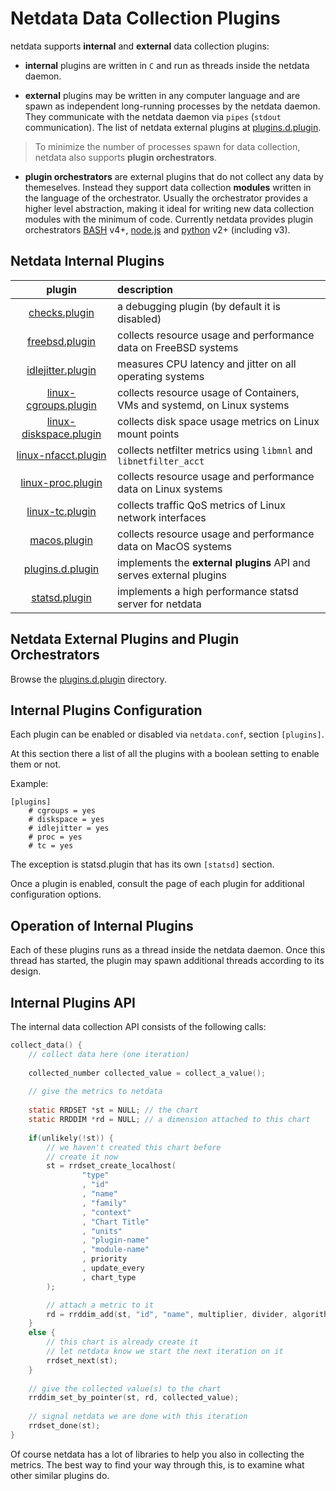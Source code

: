 # Netdata Data Collection Plugins

netdata supports **internal** and **external** data collection plugins:

- **internal** plugins are written in `C` and run as threads inside the netdata daemon.

- **external** plugins may be written in any computer language and are spawn as independent long-running processes by the netdata daemon.
   They communicate with the netdata daemon via `pipes` (`stdout` communication). The list of netdata external plugins at [plugins.d.plugin](plugins.d.plugin/).

> To minimize the number of processes spawn for data collection, netdata also supports **plugin orchestrators**.

- **plugin orchestrators** are external plugins that do not collect any data by themeselves.
   Instead they support data collection **modules** written in the language of the orchestrator.
   Usually the orchestrator provides a higher level abstraction, making it ideal for writing new
   data collection modules with the minimum of code. Currently netdata provides plugin orchestrators
   [BASH](plugins.d.plugin/charts.d.plugin) v4+, [node.js](plugins.d.plugin/node.d.plugin) and
   [python](plugins.d.plugin/python.d.plugin) v2+ (including v3).

## Netdata Internal Plugins

plugin|description
:---:|:---
[checks.plugin](checks.plugin/)|a debugging plugin (by default it is disabled)
[freebsd.plugin](freebsd.plugin/)|collects resource usage and performance data on FreeBSD systems
[idlejitter.plugin](idlejitter.plugin/)|measures CPU latency and jitter on all operating systems
[linux-cgroups.plugin](linux-cgroups.plugin/)|collects resource usage of Containers, VMs and systemd, on Linux systems
[linux-diskspace.plugin](linux-diskspace.plugin/)|collects disk space usage metrics on Linux mount points
[linux-nfacct.plugin](linux-nfacct.plugin/)|collects netfilter metrics using `libmnl` and `libnetfilter_acct`
[linux-proc.plugin](linux-proc.plugin/)|collects resource usage and performance data on Linux systems
[linux-tc.plugin](linux-tc.plugin/)|collects traffic QoS metrics of Linux network interfaces
[macos.plugin](macos.plugin/)|collects resource usage and performance data on MacOS systems
[plugins.d.plugin](plugins.d.plugin/)|implements the **external plugins** API and serves external plugins
[statsd.plugin](statsd.plugin/)|implements a high performance statsd server for netdata

## Netdata External Plugins and Plugin Orchestrators

Browse the [plugins.d.plugin](plugins.d.plugin/) directory.

## Internal Plugins Configuration

Each plugin can be enabled or disabled via `netdata.conf`, section `[plugins]`.

At this section there a list of all the plugins with a boolean setting to enable them or not. 

Example:

```
[plugins]
	# cgroups = yes
	# diskspace = yes
	# idlejitter = yes
	# proc = yes
	# tc = yes
```

The exception is statsd.plugin that has its own `[statsd]` section.

Once a plugin is enabled, consult the page of each plugin for additional configuration options.

## Operation of Internal Plugins

Each of these plugins runs as a thread inside the netdata daemon.
Once this thread has started, the plugin may spawn additional threads according to its design.

## Internal Plugins API

The internal data collection API consists of the following calls:

```c
collect_data() {
    // collect data here (one iteration)
    
    collected_number collected_value = collect_a_value();
    
    // give the metrics to netdata
    
    static RRDSET *st = NULL; // the chart
    static RRDDIM *rd = NULL; // a dimension attached to this chart
    
    if(unlikely(!st)) {
        // we haven't created this chart before
        // create it now
        st = rrdset_create_localhost(
                "type"
                , "id"
                , "name"
                , "family"
                , "context"
                , "Chart Title"
                , "units"
                , "plugin-name"
                , "module-name"
                , priority
                , update_every
                , chart_type
        );

        // attach a metric to it
        rd = rrddim_add(st, "id", "name", multiplier, divider, algorithm);
    }
    else {
        // this chart is already create it
        // let netdata know we start the next iteration on it
        rrdset_next(st);
    }
    
    // give the collected value(s) to the chart
    rrddim_set_by_pointer(st, rd, collected_value);
    
    // signal netdata we are done with this iteration
    rrdset_done(st);
}
```

Of course netdata has a lot of libraries to help you also in collecting the metrics.
The best way to find your way through this, is to examine what other similar plugins do.